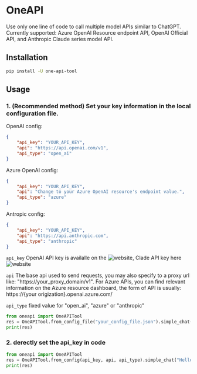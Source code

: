 # OneAPI
Use only one line of code to call multiple model APIs similar to ChatGPT. Currently supported: Azure OpenAI Resource endpoint API, OpenAI Official API, and Anthropic Claude series model API.
## Installation
```sh
pip install -U one-api-tool
```
## Usage
### 1. (Recommended method) Set your key information in the local configuration file.

OpenAI config:
```json
{
    "api_key": "YOUR_API_KEY",
    "api": "https://api.openai.com/v1",
    "api_type": "open_ai"
}
```
Azure OpenAI config:
```json
{
    "api_key": "YOUR_API_KEY",
    "api": "Change to your Azure OpenAI resource's endpoint value.",
    "api_type": "azure"
}
```
Antropic config:
```json
{
    "api_key": "YOUR_API_KEY",
    "api": "https://api.anthropic.com",
    "api_type": "anthropic"
}
```
`api_key` OpenAI API key is availalle on the ![website](https://platform.openai.com/account/api-keys), Clade API key here ![website](https://console.anthropic.com/account/keys)

`api` The base api used to send requests, you may also specify to a proxy url like: "https://your_proxy_domain/v1". For Azure APIs, you can find relevant information on the Azure resource dashboard, the form of API is usually:  https://{your origization}.openai.azure.com/

`api_type` fixed value for "open_ai", "azure" or "anthropic"

```python
from oneapi import OneAPITool
res = OneAPITool.from_config_file("your_config_file.json").simple_chat("Hello AI!")
print(res)
```
### 2. derectly set the api_key in code
```python
from oneapi import OneAPITool
res = OneAPITool.from_config(api_key, api, api_type).simple_chat("Hello AI!")
print(res)
```